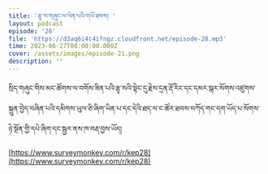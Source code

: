 ```yaml
---
title: 'རྩྭ་ས་གཞུང་ལ་ལེན་པའི་གཡོ་ཐབས། '
layout: podcast
episode: '28'
file: 'https://d3aq6i4c4ifngz.cloudfront.net/episode-28.mp3'
time: 2023-06-27T00:00:00.000Z
cover: /assets/images/episode-21.png
description: ''
---
```


སྲིད་གཞུང་གིས་མང་ཚོགས་ལ་བགོས་ཟིན་པའི་རྩྭ་སའི་སྟེང་དུ་རྗེས་དྲན་རྡོ་རིང་དང་དམར་སྒར་སོགས་འཛུགས་སྐྲུན་བྱེད་བཞིན་པའི་དམིགས་ཡུལ་ཅི་ཞིག་ཡིན་པ་དང་དེའི་ཐད་ལ་ང་ཚོར་ཐབས་བཀོད་གང་དག་ཡོད་པ་སོགས་ཉེ་སྔོན་གྱི་དཔེ་ཞིག་དང་སྦྱར་ནས་ཁ་བརྡ་བྱས་ཡོད།

[https://www.surveymonkey.com/r/kep28](https://www.surveymonkey.com/r/kep28)
